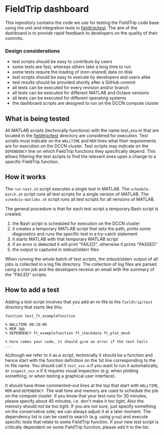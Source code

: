 # FieldTrip dashboard

This repository contains the code we use for testing the FieldTrip code base using the unit and integration tests in [fieldtrip/test](https://github.com/fieldtrip/fieldtrip/tree/master/test). The aim of the dashboard is to provide rapid feedback to developers on the quality of their
commits.

### Design considerations

-   test scripts should be easy to contribute by users
-   some tests are fast, whereas others take a long time to run
-   some tests require the loading of (non-shared) data on disk
-   test scripts should be easy to execute by developers and users alike
-   test results should be provided shortly after a GitHub commit
-   all tests can be executed for every revision and/or branch
-   all tests can be executed for different MATLAB and Octave versions
-   all tests can be executed for different operating systems
-   the dashboard scripts are designed to run on the DCCN compute cluster

## What is being tested

All MATLAB scripts (technically functions) with the name test_xxx.m that are
located in the [fieldtrip/test](https://github.com/fieldtrip/fieldtrip/tree/master/test)
directory are considered for execution. Test scripts must indicate on
the `WALLTIME` and `MEM` lines what their requirements are for execution
on the DCCN cluster. Test scripts may indicate on the `DEPENDENCY`
line on which FieldTrip functions they specifically depend. This
allows filtering the test scripts to find the relevant ones upon a change to a
specific FieldTrip function.

## How it works

The `run-test.sh` script executes a single test in MATLAB. The
`schedule-batch.sh` script runs all test scripts for a single version of MATLAB.
The `schedule-matlabs.sh` script runs all test scripts for all versions of
MATLAB.

The general procedure is that for each test script a temporary Bash script is created.

1.  the Bash script is scheduled for execution on the DCCN cluster
2.  it creates a temporary MATLAB script that sets the path, prints some diagnostics and runs the specific test in a try-catch statement
3.  it starts MATLAB with that temporary MATLAB script
4.  if an error is detected it will print "FAILED", otherwise it prints "PASSED"
5.  the output is captured in stdout/stderr files

When running the whole batch of test scripts, the stdout/stderr output of all
jobs is collected in a log file directory. The collection of log files are
parsed using a cron job and the developers receive an email with the summary of
the "FAILED" scripts.

## How to add a test

Adding a test script involves that you add an m-file to the `fieldtrip/test` directory
that starts like this:

    function test_ft_examplefunction

    % WALLTIME 00:10:00
    % MEM 3gb
    % DEPENDENCY ft_examplefunction ft_checkdata ft_plot_mesh

    % here comes your code, it should give an error if the test fails
    ...

ALthough we refer to it as a script, technically it should be a function and hence start with the function definition on the 1st line corresponding to the m-file name. You should call it `test_xxx.m` if you want to run it automatically, or `inspect_xxx.m` if it requires visual inspection (e.g. when plotting something, or when testing a graphical user interface).

It should have three commented–out lines at the top that start with `WALLTIME`, `MEM` and `DEPENDENCY`. The wall time and memory are used to schedule the job on the compute cluster. If you know that your test runs for 30 minutes, please specify about 45 minutes, i.e. don't make it too tight. Also the memory should not be too tight. If you are not sure, just specify something on the conservative side; we can always adjust it at a later moment. The dependency list is can be used to search (e.g. using `grep`) and execute specific tests that relate to some FieldTrip function. If your new test script is critically dependent on some FieldTrip function, please add it to the list.

